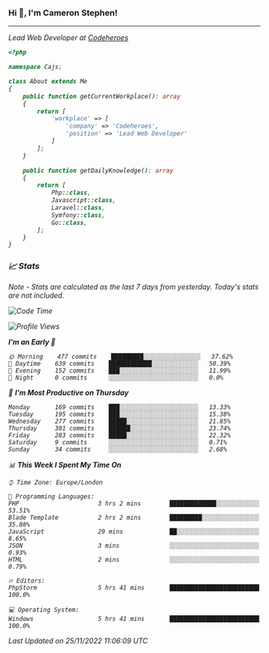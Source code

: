 ### Hi 👋, I'm Cameron Stephen!
<hr>
<p><em>Lead Web Developer at <a href="https://codeheroes.co.uk">Codeheroes</a></p>


```php
<?php

namespace Cajs;

class About extends Me
{
    public function getCurrentWorkplace(): array
    {
        return [
            'workplace' => [
                'company' => 'Codeheroes',
                'position' => 'Lead Web Developer'
            ]
        ];
    }

    public function getDailyKnowledge(): array
    {
        return [
            Php::class,
            Javascript::class,
            Laravel::class,
            Symfony::class,
            Go::class,
        ];
    }
}
```

### 📈 Stats
<p><em>Note - Stats are calculated as the last 7 days from yesterday. Today's stats are not included.</em></p>


<!--START_SECTION:waka-->
![Code Time](http://img.shields.io/badge/Code%20Time-3%2C227%20hrs%204%20mins-blue)

![Profile Views](http://img.shields.io/badge/Profile%20Views-0-blue)

**I'm an Early 🐤** 

```text
🌞 Morning    477 commits    █████████░░░░░░░░░░░░░░░░   37.62% 
🌆 Daytime    639 commits    ████████████░░░░░░░░░░░░░   50.39% 
🌃 Evening    152 commits    ███░░░░░░░░░░░░░░░░░░░░░░   11.99% 
🌙 Night      0 commits      ░░░░░░░░░░░░░░░░░░░░░░░░░   0.0%

```
📅 **I'm Most Productive on Thursday** 

```text
Monday       169 commits    ███░░░░░░░░░░░░░░░░░░░░░░   13.33% 
Tuesday      195 commits    ███░░░░░░░░░░░░░░░░░░░░░░   15.38% 
Wednesday    277 commits    █████░░░░░░░░░░░░░░░░░░░░   21.85% 
Thursday     301 commits    ██████░░░░░░░░░░░░░░░░░░░   23.74% 
Friday       283 commits    █████░░░░░░░░░░░░░░░░░░░░   22.32% 
Saturday     9 commits      ░░░░░░░░░░░░░░░░░░░░░░░░░   0.71% 
Sunday       34 commits     ░░░░░░░░░░░░░░░░░░░░░░░░░   2.68%

```


📊 **This Week I Spent My Time On** 

```text
⌚︎ Time Zone: Europe/London

💬 Programming Languages: 
PHP                      3 hrs 2 mins        █████████████░░░░░░░░░░░░   53.51% 
Blade Template           2 hrs 2 mins        █████████░░░░░░░░░░░░░░░░   35.88% 
JavaScript               29 mins             ██░░░░░░░░░░░░░░░░░░░░░░░   8.65% 
JSON                     3 mins              ░░░░░░░░░░░░░░░░░░░░░░░░░   0.93% 
HTML                     2 mins              ░░░░░░░░░░░░░░░░░░░░░░░░░   0.79%

🔥 Editors: 
PhpStorm                 5 hrs 41 mins       █████████████████████████   100.0%

💻 Operating System: 
Windows                  5 hrs 41 mins       █████████████████████████   100.0%

```


 Last Updated on 25/11/2022 11:06:09 UTC
<!--END_SECTION:waka-->
